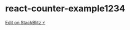 # react-counter-example1234

[Edit on StackBlitz ⚡️](https://stackblitz.com/edit/react-counter-example1234)